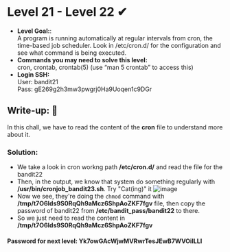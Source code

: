 # Level 21 - Level 22 ✔
- **Level Goal:**:<br>
A program is running automatically at regular intervals from cron, the time-based job scheduler. Look in /etc/cron.d/ for the configuration and see what command is being executed.<br>
- **Commands you may need to solve this level:**<br>
cron, crontab, crontab(5) (use “man 5 crontab” to access this)<br>                                        
- **Login SSH:**<br>
User: bandit21<br>
Pass: gE269g2h3mw3pwgrj0Ha9Uoqen1c9DGr<br>
## Write-up: 📝<br>
In this chall, we have to read the content of the **cron** file to understand more about it.<br>
### Solution:<br>
- We take a look in cron workng path **/etc/cron.d/** and read the file for the bandit22
- Then, in the output, we know that system do something regularly with **/usr/bin/cronjob_bandit23.sh**. Try "Cat(ing)" it
![image](https://user-images.githubusercontent.com/48288606/135829002-32763a45-64b8-4fa1-bf71-c455506880ef.png)
- Now we see, they're doing the `chmod` command with **/tmp/t7O6lds9S0RqQh9aMcz6ShpAoZKF7fgv** file, then copy the password of bandit22 from **/etc/bandit_pass/bandit22** to there.
- So we just need to read the content in **/tmp/t7O6lds9S0RqQh9aMcz6ShpAoZKF7fgv**
#### Password for next level: Yk7owGAcWjwMVRwrTesJEwB7WVOiILLI 


